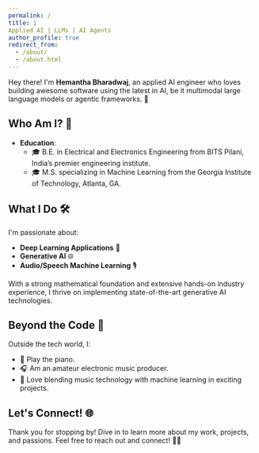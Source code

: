 ```yaml
---
permalink: /
title: |
Applied AI | LLMs | AI Agents
author_profile: true
redirect_from: 
  - /about/
  - /about.html
---
```


Hey there! I'm **Hemantha Bharadwaj**, an applied AI engineer who loves building awesome software using the latest in AI, be it multimodal large language models or agentic frameworks. 🚀

## Who Am I? 🤔

- **Education**: 
  - 🎓 B.E. in Electrical and Electronics Engineering from BITS Pilani, India’s premier engineering institute.
  - 🎓 M.S. specializing in Machine Learning from the Georgia Institute of Technology, Atlanta, GA.

## What I Do 🛠️

I'm passionate about:
- **Deep Learning Applications** 🤖
- **Generative AI** 🌐
- **Audio/Speech Machine Learning** 🎙️

With a strong mathematical foundation and extensive hands-on industry experience, I thrive on implementing state-of-the-art generative AI technologies.

## Beyond the Code 🎵

Outside the tech world, I:
- 🎹 Play the piano.
- 🎧 Am an amateur electronic music producer.
- 🔗 Love blending music technology with machine learning in exciting projects.

## Let's Connect! 🌐

Thank you for stopping by! Dive in to learn more about my work, projects, and passions. Feel free to reach out and connect! 🚀✨